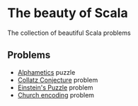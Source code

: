 # The beauty of Scala
The collection of beautiful Scala problems

## Problems
* [Alphametics](https://en.wikipedia.org/wiki/Alphametics) puzzle
* [Collatz Conjecture](https://en.wikipedia.org/wiki/Collatz_conjecture) problem
* [Einstein's Puzzle](https://en.wikipedia.org/wiki/Zebra_Puzzle) problem
* [Church encoding](https://en.wikipedia.org/wiki/Church_encoding) problem
